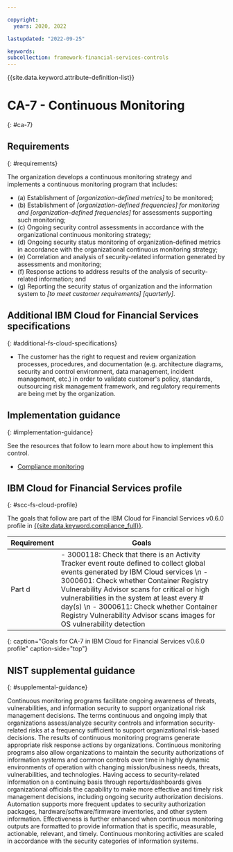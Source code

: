 ```yaml
---

copyright:
  years: 2020, 2022

lastupdated: "2022-09-25"

keywords: 
subcollection: framework-financial-services-controls
---
```


{{site.data.keyword.attribute-definition-list}}

         
# CA-7 - Continuous Monitoring
{: #ca-7}

## Requirements
{: #requirements}

The organization develops a continuous monitoring strategy and implements a continuous monitoring program that includes:

- (a) Establishment of _[organization-defined metrics]_ to be monitored;
- (b) Establishment of _[organization-defined frequencies] for monitoring and [organization-defined frequencies]_ for assessments supporting such monitoring;
- (c) Ongoing security control assessments in accordance with the organizational continuous monitoring strategy;
- (d) Ongoing security status monitoring of organization-defined metrics in accordance with the organizational continuous monitoring strategy;
- (e) Correlation and analysis of security-related information generated by assessments and monitoring;
- (f) Response actions to address results of the analysis of security-related information; and
- (g) Reporting the security status of organization and the information system to _[to meet customer requirements] [quarterly]_.

## Additional IBM Cloud for Financial Services specifications
{: #additional-fs-cloud-specifications}

- The customer has the right to request and review organization processes, procedures, and documentation (e.g. architecture diagrams, security and control environment, data management, incident management, etc.) in order to validate customer&#39;s policy, standards, outsourcing risk management framework, and regulatory requirements are being met by the organization.

## Implementation guidance
{: #implementation-guidance}

See the resources that follow to learn more about how to implement this control.

- [Compliance monitoring](/docs/framework-financial-services?topic=framework-financial-services-shared-monitoring-compliance)

## IBM Cloud for Financial Services profile
{: #scc-fs-cloud-profile}

The goals that follow are part of the IBM Cloud for Financial Services v0.6.0 profile in [{{site.data.keyword.compliance_full}}](/docs/security-compliance?topic=security-compliance-getting-started).

| Requirement | Goals |
|-------------|-------|
| Part d | - 3000118: Check that there is an Activity Tracker event route defined to collect global events generated by IBM Cloud services \n - 3000601: Check whether Container Registry Vulnerability Advisor scans for critical or high vulnerabilities in the system at least every # day(s) \n - 3000611: Check whether Container Registry Vulnerability Advisor scans images for OS vulnerability detection | 
{: caption="Goals for CA-7 in IBM Cloud for Financial Services v0.6.0 profile" caption-side="top"}

## NIST supplemental guidance
{: #supplemental-guidance}

Continuous monitoring programs facilitate ongoing awareness of threats, vulnerabilities, and information security to support organizational risk management decisions. The terms continuous and ongoing imply that organizations assess/analyze security controls and information security-related risks at a frequency sufficient to support organizational risk-based decisions. The results of continuous monitoring programs generate appropriate risk response actions by organizations. Continuous monitoring programs also allow organizations to maintain the security authorizations of information systems and common controls over time in highly dynamic environments of operation with changing mission/business needs, threats, vulnerabilities, and technologies. Having access to security-related information on a continuing basis through reports/dashboards gives organizational officials the capability to make more effective and timely risk management decisions, including ongoing security authorization decisions. Automation supports more frequent updates to security authorization packages, hardware/software/firmware inventories, and other system information. Effectiveness is further enhanced when continuous monitoring outputs are formatted to provide information that is specific, measurable, actionable, relevant, and timely. Continuous monitoring activities are scaled in accordance with the security categories of information systems.



